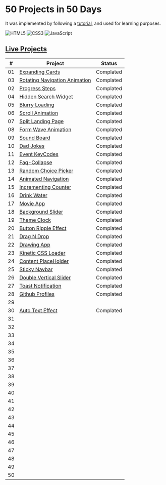 # 50 Projects in 50 Days

It was implemented by following a [tutorial](https://www.udemy.com/course/50-projects-50-days/), and used for learning purposes.

![HTML5](https://img.shields.io/badge/HTML5-E34F26?style=for-the-badge&logo=html5&logoColor=white) ![CSS3](https://img.shields.io/badge/CSS3-1572B6?style=for-the-badge&logo=css3&logoColor=white) ![JavaScript](https://img.shields.io/badge/JavaScript-F7DF1E?style=for-the-badge&logo=javascript&logoColor=black)

## [Live Projects](https://live-50-projects-in-50-days.vercel.app/)

|  #  | Project                                                                                                                           | Status    |
| :-: | --------------------------------------------------------------------------------------------------------------------------------- | --------- |
| 01  | [Expanding Cards](https://github.com/batuhan-kaya/50_Projects_in_50_Days/tree/main/Projects/01-Expanding-Cards)                   | Complated |
| 03  | [Rotating Navigation Animation](https://github.com/batuhan-kaya/50_Projects_in_50_Days/tree/main/Projects/03-Rotating-Navigation) | Complated |
| 02  | [Progress Steps](https://github.com/batuhan-kaya/50_Projects_in_50_Days/tree/main/Projects/02-Progress-Steps)                     | Complated |
| 04  | [Hidden Search Widget](https://github.com/batuhan-kaya/50_Projects_in_50_Days/tree/main/Projects/04-Hidden-Search-Widget)         | Complated |
| 05  | [Blurry Loading](https://github.com/batuhan-kaya/50_Projects_in_50_Days/tree/main/Projects/05-Blurry-Loading)                     | Complated |
| 06  | [Scroll Animation](https://github.com/batuhan-kaya/50_Projects_in_50_Days/tree/main/Projects/06-Scroll-Animation)                 | Complated |
| 07  | [Split Landing Page](https://github.com/batuhan-kaya/50_Projects_in_50_Days/tree/main/Projects/07-Split-Landing-Page)             | Complated |
| 08  | [Form Wave Animation](https://github.com/batuhan-kaya/50_Projects_in_50_Days/tree/main/Projects/08-Form-Wave-Animation)           | Complated |
| 09  | [Sound Board](https://github.com/batuhan-kaya/50_Projects_in_50_Days/tree/main/Projects/09-Sound-Board)                           | Complated |
| 10  | [Dad Jokes](https://github.com/batuhan-kaya/50_Projects_in_50_Days/tree/main/Projects/10-Dad-Jokes)                               | Complated |
| 11  | [Event KeyCodes](https://github.com/batuhan-kaya/50_Projects_in_50_Days/tree/main/Projects/11-Event-KeyCodes)                     | Complated |
| 12  | [Faq-Collapse](https://github.com/batuhan-kaya/50_Projects_in_50_Days/tree/main/Projects/12-Faq-Collapse)                         | Complated |
| 13  | [Random Choice Picker](https://github.com/batuhan-kaya/50_Projects_in_50_Days/tree/main/Projects/13-Random-Choice-Picker)         | Complated |
| 14  | [Animated Navigation](https://github.com/batuhan-kaya/50_Projects_in_50_Days/tree/main/Projects/14-Animated-Navigation)           | Complated |
| 15  | [Incrementing Counter](https://github.com/batuhan-kaya/50_Projects_in_50_Days/tree/main/Projects/15-Incrementing-Counter)         | Complated |
| 16  | [Drink Water](https://github.com/batuhan-kaya/50_Projects_in_50_Days/tree/main/Projects/16-Drink-Water)                           | Complated |
| 17  | [Movie App](https://github.com/batuhan-kaya/50_Projects_in_50_Days/tree/main/Projects/17-Movie-App)                               | Complated |
| 18  | [Background Slider](https://github.com/batuhan-kaya/50_Projects_in_50_Days/tree/main/Projects/18-Background-Slider)               | Complated |
| 19  | [Theme Clock](https://github.com/batuhan-kaya/50_Projects_in_50_Days/tree/main/Projects/19-Theme-Clock)                           | Complated |
| 20  | [Button Ripple Effect](https://github.com/batuhan-kaya/50_Projects_in_50_Days/tree/main/Projects/20-Button-Ripple-Effect)         | Complated |
| 21  | [Drag N Drop](https://github.com/batuhan-kaya/50_Projects_in_50_Days/tree/main/Projects/21-Drag-N-Drop)                           | Complated |
| 22  | [Drawing App](https://github.com/batuhan-kaya/50_Projects_in_50_Days/tree/main/Projects/22-Drawing-App)                           | Complated |
| 23  | [Kinetic CSS Loader](https://github.com/batuhan-kaya/50_Projects_in_50_Days/tree/main/Projects/23-Kinetic-CSS-Loader)             | Complated |
| 24  | [Content PlaceHolder](https://github.com/batuhan-kaya/50_Projects_in_50_Days/tree/main/Projects/24-Content-Placeholder)           | Complated |
| 25  | [Sticky Navbar](https://github.com/batuhan-kaya/50_Projects_in_50_Days/tree/main/Projects/25-Sticky-Navbar)                       | Complated |
| 26  | [Double Vertical Slider](https://github.com/batuhan-kaya/50_Projects_in_50_Days/tree/main/Projects/26-Double-Vertical-slider)     | Complated |
| 27  | [Toast Notification](https://github.com/batuhan-kaya/50_Projects_in_50_Days/tree/main/Projects/27-Toast-Notification)             | Complated |
| 28  | [Github Profiles](https://github.com/batuhan-kaya/50_Projects_in_50_Days/tree/main/Projects/28-Github-Profiles)                   | Complated |
| 29  |                                                                                                                                   |           |
| 30  | [Auto Text Effect](https://github.com/batuhan-kaya/50_Projects_in_50_Days/tree/main/Projects/30-Auto-Text-Effect)                 | Complated |
| 31  |                                                                                                                                   |           |
| 32  |                                                                                                                                   |           |
| 33  |                                                                                                                                   |           |
| 34  |                                                                                                                                   |           |
| 35  |                                                                                                                                   |           |
| 36  |                                                                                                                                   |           |
| 37  |                                                                                                                                   |           |
| 38  |                                                                                                                                   |           |
| 39  |                                                                                                                                   |           |
| 40  |                                                                                                                                   |           |
| 41  |                                                                                                                                   |           |
| 42  |                                                                                                                                   |           |
| 43  |                                                                                                                                   |           |
| 44  |                                                                                                                                   |           |
| 45  |                                                                                                                                   |           |
| 46  |                                                                                                                                   |           |
| 47  |                                                                                                                                   |           |
| 48  |                                                                                                                                   |           |
| 49  |                                                                                                                                   |           |
| 50  |                                                                                                                                   |           |
